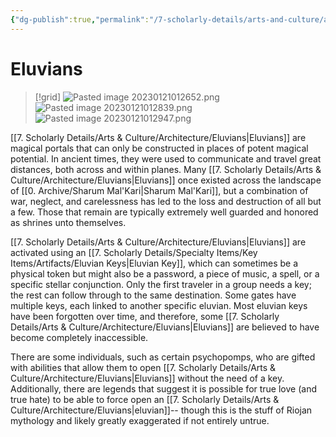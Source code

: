 ```yaml
---
{"dg-publish":true,"permalink":"/7-scholarly-details/arts-and-culture/architecture/eluvians/","noteIcon":""}
---
```


# Eluvians

>[!grid]
>![Pasted image 20230121012652.png](/img/user/x.%20Assets/Attachments/Pasted%20image%2020230121012652.png)
>![Pasted image 20230121012839.png](/img/user/x.%20Assets/Attachments/Pasted%20image%2020230121012839.png)
>![Pasted image 20230121012947.png](/img/user/x.%20Assets/Attachments/Pasted%20image%2020230121012947.png)


[[7. Scholarly Details/Arts & Culture/Architecture/Eluvians\|Eluvians]] are magical portals that can only be constructed in places of potent magical potential. In ancient times, they were used to communicate and travel great distances, both across and within planes. Many [[7. Scholarly Details/Arts & Culture/Architecture/Eluvians\|Eluvians]] once existed across the landscape of [[0. Archive/Sharum Mal'Kari\|Sharum Mal'Kari]], but a combination of war, neglect, and carelessness has led to the loss and destruction of all but a few. Those that remain are typically extremely well guarded and honored as shrines unto themselves. 

[[7. Scholarly Details/Arts & Culture/Architecture/Eluvians\|Eluvians]] are activated using an [[7. Scholarly Details/Specialty Items/Key Items/Artifacts/Eluvian Keys\|Eluvian Key]], which can sometimes be a physical token but might also be a password, a piece of music, a spell, or a specific stellar conjunction. Only the first traveler in a group needs a key; the rest can follow through to the same destination. Some gates have multiple keys, each linked to another specific eluvian. Most eluvian keys have been forgotten over time, and therefore, some [[7. Scholarly Details/Arts & Culture/Architecture/Eluvians\|Eluvians]] are believed to have become completely inaccessible. 

There are some individuals, such as certain psychopomps, who are gifted with abilities that allow them to open [[7. Scholarly Details/Arts & Culture/Architecture/Eluvians\|Eluvians]] without the need of a key. Additionally, there are legends that suggest it is possible for true love (and true hate) to be able to force open an [[7. Scholarly Details/Arts & Culture/Architecture/Eluvians\|eluvian]]-- though this is the stuff of Riojan mythology and likely greatly exaggerated if not entirely untrue. 









